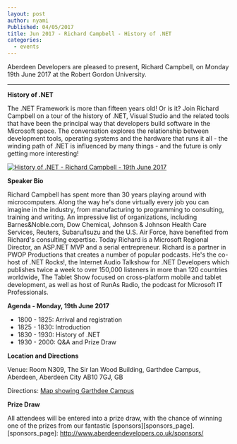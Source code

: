 ```yaml
---
layout: post
author: nyami
Published: 04/05/2017
title: Jun 2017 - Richard Campbell - History of .NET
categories:
  - events
---
```

Aberdeen Developers are pleased to present, Richard Campbell, on Monday 19th June 2017 at the Robert Gordon University.

***

**History of .NET**

The .NET Framework is more than fifteen years old! Or is it? Join Richard Campbell on a tour of the history of .NET, Visual Studio and the related tools that have been the principal way that developers build software in the Microsoft space. The conversation explores the relationship between development tools, operating systems and the hardware that runs it all - the winding path of .NET is influenced by many things - and the future is only getting more interesting!

[![History of .NET - Richard Campbell - 19th June 2017](https://www.eventbrite.com/custombutton?eid=11987778769)](https://www.eventbrite.com/e/june-2017-richard-campbell-history-of-net-tickets-33347428055?aff=blog)

**Speaker Bio**

Richard Campbell has spent more than 30 years playing around with microcomputers. Along the way he's done virtually every job you can imagine in the industry, from manufacturing to programming to consulting, training and writing. An impressive list of organizations, including Barnes&Noble.com, Dow Chemical, Johnson & Johnson Health Care Services, Reuters, Subaru/Isuzu and the U.S. Air Force, have benefited from Richard's consulting expertise. Today Richard is a Microsoft Regional Director, an ASP.NET MVP and a serial entrepreneur. Richard is a partner in PWOP Productions that creates a number of popular podcasts. He's the co-host of .NET Rocks!, the Internet Audio Talkshow for .NET Developers which publishes twice a week to over 150,000 listeners in more than 120 countries worldwide, The Tablet Show focused on cross-platform mobile and tablet development, as well as host of RunAs Radio, the podcast for Microsoft IT Professionals.

**Agenda - Monday, 19th June 2017**

+ 1800 - 1825: Arrival and registration
+ 1825 - 1830: Introduction
+ 1830 - 1930: History of .NET
+ 1930 - 2000: Q&A and Prize Draw

**Location and Directions**

Venue: Room N309, The Sir Ian Wood Building, Garthdee Campus, Aberdeen, Aberdeen City AB10 7GJ, GB

Directions: [Map showing Garthdee Campus](https://www.google.co.uk/maps/place/The+Sir+Ian+Wood+Building,+Garthdee+Rd,+Aberdeen+AB10+7GJ)

**Prize Draw**

All attendees will be entered into a prize draw, with the chance of winning one of the prizes from our fantastic [sponsors][sponsors_page].
[sponsors_page]: http://www.aberdeendevelopers.co.uk/sponsors/
